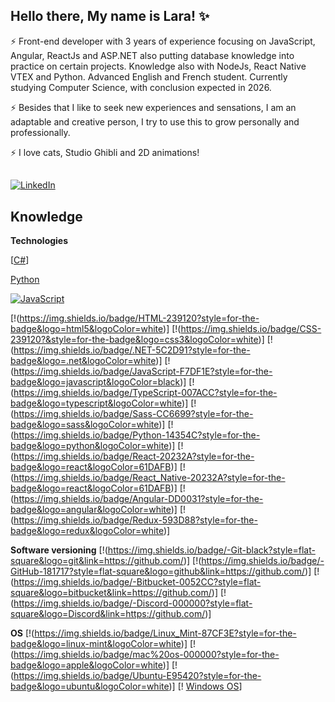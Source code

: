 ## Hello there, My name is Lara! ✨

⚡ Front-end developer with 3 years of experience focusing on JavaScript, Angular, ReactJs and ASP.NET also putting database knowledge into practice on certain projects. Knowledge also with NodeJs, React Native VTEX and Python. Advanced English and French student. Currently studying Computer Science, with conclusion expected in 2026. 

⚡ Besides that I like to seek new experiences and sensations, I am an adaptable and creative person, I try to use this to grow personally and professionally. 

⚡ I love cats, Studio Ghibli and 2D animations! 

##
###
[![LinkedIn](https://img.shields.io/static/v1?label=LinkedIn&message=%20&color=grey&logo=LinkedIn&style=flat-square&logoColor=white)](https://www.linkedin.com/in/laralindsay0029)


## Knowledge

**Technologies**

[[C#](https://img.shields.io/badge/C%23-239120?style=for-the-badge&logo=c-sharp&logoColor=white?style=flat-square&logo=javascript&link=https://github.com/laralindsay/)]

[Python](https://img.shields.io/badge/Python-3776AB?style=for-the-badge&logo=python&logoColor=white?style=flat-square&logo=javascript&link=https://github.com/laralindsay/)

[![JavaScript](https://img.shields.io/badge/-JavaScript-black?style=flat-square&logo=javascript&link=https://github.com/laralindsay/)](https://github.com/laralindsay/)


[!(https://img.shields.io/badge/HTML-239120?style=for-the-badge&logo=html5&logoColor=white)]
[!(https://img.shields.io/badge/CSS-239120?&style=for-the-badge&logo=css3&logoColor=white)]
[!(https://img.shields.io/badge/.NET-5C2D91?style=for-the-badge&logo=.net&logoColor=white)]
[!(https://img.shields.io/badge/JavaScript-F7DF1E?style=for-the-badge&logo=javascript&logoColor=black)]
[!(https://img.shields.io/badge/TypeScript-007ACC?style=for-the-badge&logo=typescript&logoColor=white)]
[!(https://img.shields.io/badge/Sass-CC6699?style=for-the-badge&logo=sass&logoColor=white)]
[!(https://img.shields.io/badge/Python-14354C?style=for-the-badge&logo=python&logoColor=white)]
[!(https://img.shields.io/badge/React-20232A?style=for-the-badge&logo=react&logoColor=61DAFB)]
[!(https://img.shields.io/badge/React_Native-20232A?style=for-the-badge&logo=react&logoColor=61DAFB)]
[!(https://img.shields.io/badge/Angular-DD0031?style=for-the-badge&logo=angular&logoColor=white)]
[!(https://img.shields.io/badge/Redux-593D88?style=for-the-badge&logo=redux&logoColor=white)]


**Software versioning**
[!(https://img.shields.io/badge/-Git-black?style=flat-square&logo=git&link=https://github.com/)]
[!(https://img.shields.io/badge/-GitHub-181717?style=flat-square&logo=github&link=https://github.com/)]
[!(https://img.shields.io/badge/-Bitbucket-0052CC?style=flat-square&logo=bitbucket&link=https://github.com/)]
[!(https://img.shields.io/badge/-Discord-000000?style=flat-square&logo=Discord&link=https://github.com/)]


**OS**
[!(https://img.shields.io/badge/Linux_Mint-87CF3E?style=for-the-badge&logo=linux-mint&logoColor=white)]
[!(https://img.shields.io/badge/mac%20os-000000?style=for-the-badge&logo=apple&logoColor=white)]
[!(https://img.shields.io/badge/Ubuntu-E95420?style=for-the-badge&logo=ubuntu&logoColor=white)]
[! [Windows OS](https://img.shields.io/badge/Windows_95-008080?style=for-the-badge&logo=windows-95&logoColor=white)]